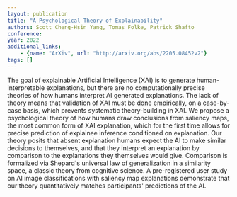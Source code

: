 ```yaml
---
layout: publication
title: "A Psychological Theory of Explainability"
authors: Scott Cheng-Hsin Yang, Tomas Folke, Patrick Shafto
conference: 
year: 2022
additional_links: 
    - {name: "ArXiv", url: "http://arxiv.org/abs/2205.08452v2"}
tags: []
---
```

The goal of explainable Artificial Intelligence (XAI) is to generate
human-interpretable explanations, but there are no computationally precise
theories of how humans interpret AI generated explanations. The lack of theory
means that validation of XAI must be done empirically, on a case-by-case basis,
which prevents systematic theory-building in XAI. We propose a psychological
theory of how humans draw conclusions from saliency maps, the most common form
of XAI explanation, which for the first time allows for precise prediction of
explainee inference conditioned on explanation. Our theory posits that absent
explanation humans expect the AI to make similar decisions to themselves, and
that they interpret an explanation by comparison to the explanations they
themselves would give. Comparison is formalized via Shepard's universal law of
generalization in a similarity space, a classic theory from cognitive science.
A pre-registered user study on AI image classifications with saliency map
explanations demonstrate that our theory quantitatively matches participants'
predictions of the AI.